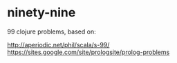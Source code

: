 # ninety-nine

99 clojure problems, based on:

http://aperiodic.net/phil/scala/s-99/
https://sites.google.com/site/prologsite/prolog-problems
